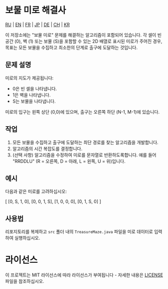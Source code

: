# 보물 미로 해결사

[RU](/README.md) | [EN](README_EN.md) | [FR](README_FR.md) |  [JP](README_JP.md) | [DE](README_DE.md) | [CH](README_CH.md) | [KR](README_KR.md)

이 저장소에는 "보물 미로" 문제를 해결하는 알고리즘이 포함되어 있습니다. 각 셀이 빈 공간 (0), 벽 (1) 또는 보물 (S)을 포함할 수 있는 2D 배열로 표시된 미로가 주어진 경우, 목표는 모든 보물을 수집하고 최소한의 단계로 출구에 도달하는 것입니다.

## 문제 설명

미로의 지도가 제공됩니다:
- 0은 빈 셀을 나타냅니다.
- 1은 벽을 나타냅니다.
- S는 보물을 나타냅니다.

미로의 입구는 왼쪽 상단 (0,0)에 있으며, 출구는 오른쪽 하단 (N-1, M-1)에 있습니다.

## 작업

1. 모든 보물을 수집하고 출구에 도달하는 최단 경로를 찾는 알고리즘을 개발합니다.
2. 알고리즘의 시간 복잡도를 결정합니다.
3. (선택 사항) 알고리즘을 수정하여 미로를 문자열로 반환하도록합니다. 예를 들어 "RRDDLU" (R = 오른쪽, D = 아래, L = 왼쪽, U = 위)입니다.

## 예시

다음과 같은 미로를 고려하십시오:

[
[0, S, 1, 0],
[0, 0, 1, S],
[1, 0, 0, 0],
[0, 1, S, 0]
]


## 사용법

리포지토리를 복제하고 `src` 폴더 내의 `TreasureMaze.java` 파일을 미로 데이터로 입력하여 실행하십시오.

# 라이선스

이 프로젝트는 MIT 라이선스에 따라 라이선스가 부여됩니다 - 자세한 내용은 [LICENSE](/LICENSE) 파일을 참조하십시오.
